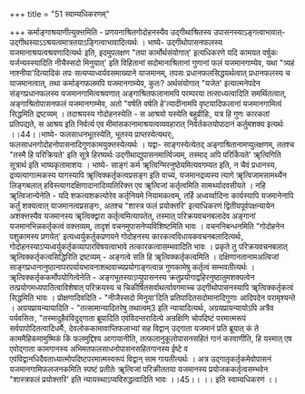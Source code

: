 +++
title = "51 स्वाम्यधिकरणम्"

+++
कर्माङ्गाश्रयाणीत्युक्त्तमिति - प्रणयनाश्रितगोदोहनस्यैव उद्गीथाश्रितस्य उपासनस्याऽङ्गत्वाभावात्- उद्गीथस्याऽऽश्रयत्वमात्रतयाऽङ्गित्वाभावादित्यर्थः । भाष्ये- उद्गीथोपासनफलस्य यजमानाश्रयत्वश्रवणादित्यर्थः इति, इदमुपलक्षण "तया कार्मोर्थसंयोगात्' इत्यधिकरणे यदि कामयत वर्षुकः यर्जन्यस्स्यादिति नीचैस्सदो मिनुयात्' इति विहितानां सदोमानाश्रितानां गुणानां फलं यजमानगाम्येव, यथा "त्र्यहं नाश्नीया'दित्यादिकं तपः सत्यप्याध्वर्यवसमाख्याने याजमानम्, तपसः प्रधानफलसिद्धयर्थत्वात् प्रधानफलस्य च याजमानत्वात्, तथा कर्माङ्गफलमपि यजमानगाम्येव, कुतः? अर्थसंयोगात् "यजेत' इत्यात्मनेपदेन संङ्गप्रधानफलस्य यजमानगामित्वश्रवणात् अङ्गाश्रितफलानामपि परम्परया तत्साध्यत्वादिति समर्थितत्वात्, अङ्गाश्रितोपासनफलं यजमानगाम्मेव, अतो "वर्षति वर्षति हे'त्यादीनामपि वृष्टयादिफलानां यजमानगामित्वं सिद्धमिति द्रष्टव्यम् । तदाश्रयस्य गोदोहनस्येति - स आश्रयो यस्येति बहुव्रीहिः, यत्र हि गुणः कारकतां प्रतिपद्यते, स आश्रय इति निर्वर्त्य एव मीमांसकानामाश्रयत्वव्यवहारात् निर्वर्तकतयोपादानं कर्तुमशक्य इत्यर्थः ।।44।।भाष्ये- फलसाधनभूतस्येति, भूतस्य प्राप्तस्येत्यथर्ः, फलसाधनगोदोहनोपासनादिगुणकामयुक्त्तस्येत्यर्थः । यद्वा- साङ्गस्येत्येतद् अङ्गाश्रितानामप्युलक्षणम्, ततश्च "तस्मै हि परिक्रियते' इति सूत्रे हिरष्यर्थः उद्गीथाद्युपासनमार्त्विज्यम्, तस्माद् अपि परिर्कियते' ॠत्विगिति सूत्रार्थ इति भाष्यकृतामाशयः । भाष्ये- साङ्गं कर्म ॠत्विग्मिरनुष्ठेयमित्यवगम्यत इति, न चैवं प्रधानस्य, द्रव्यत्यागात्मकस्य यागस्यापि ॠत्विक्कर्तृकत्वप्रसङ्ग इति वाच्यं, यजमानद्रव्यस्य त्यागे ॠत्विजामसामर्थ्येन लिङ्गबलात् हविस्त्यागदक्षिणादानादिव्यतिरिक्त्त एव ॠत्विजां कर्तृत्वमिति सामर्थ्यादवसीयते । नहि ॠत्विजान्येनेति - यदि शकत्यशकत्योरेव कर्तृनियमे नियामकत्वम्, तर्हि अध्वर्य्वादिना कार्यस्यापि यजमानेनापि कर्तुं शक्यत्वात् याजमानत्वप्रसङ्गः, अतश्च "शास्त्र फलं प्रयोक्त्तरि' इत्याधिकरणं द्वितीयपूर्वपक्षन्यायेन अशक्त्तस्यैव यजमानस्य ॠत्विक्द्वारा कर्तृत्वमित्यापतेत्, तस्मात् परिक्रयवचनबलादेव अङ्गानां यजमानभिन्नकर्तृकत्वं वक्त्तव्यम्, तादृशं वचनमुपासनेप्यविशिष्टमिति भावः । वचननिबन्धनमिति "गोदोहनेन पशुकामस्य प्रणयेत्' इत्यध्वर्युकर्तुकप्रणयने गोदोहनस्य कारकत्वविधायकवचनबलादित्यर्थः, गोदोहनस्याऽप्यध्वर्युकर्तृकव्यापारविषयत्वाभावे तत्कारकत्वासम्भवादिति भावः । प्रकृते तु परिक्रयवचनबलात् ॠत्विक्कर्तृकत्वसिद्धिरिति द्रष्टव्यम् - अङ्गत्वे सति हि ॠत्विक्कर्तृकत्वमिति । दक्षिणानतानामअत्विजां साङ्गप्रधानानुष्ठानापरपर्यायभावनाशब्दवाच्यप्रयोगाङ्गत्वान्न गुणकामेषु कर्तृत्वं सम्भवतीत्यर्थः । ॠत्विक्कर्तृककर्मोपयोगित्वेनेति - अङ्गभूतस्याऽप्युपासनस्य क्रतुप्रयोगाद्वहिरनुष्ठातुमशक्यत्वेन तत्प्रयोगमध्यपातित्वाविशेषात् परिक्रयस्य च चिकीर्षितसर्वाथर्त्वावगमाच्च उद्गीथोपासनस्यापि ॠत्विक्कर्तृकत्वं सिद्धमिति भावः । प्रोक्षणादिवदिति - "नीजैस्सदो मिनुया'दिति प्रतिपादितसदोमानादिगुणाः आदिपदेन परामृश्यन्ते । अग्रयप्रायन्यायादिति - "तत्सामान्यादितरेषु तथात्वम्3 इति न्यायादित्यर्थः, अग्रयप्रायन्यायोऽपि अत्रैव पर्यवसितः, "तस्मादुहैवंविदुद्गाता ब्रूयादिति एवंविदन्तरादित्ये अन्रक्षिणि चोपदिष्टं परमात्मरूपं सर्वपापोदितत्वादिधर्मैः, देवलोककामावाप्तिफलाभ्यां सह विद्वान् उद्गाता यजमानं प्रति ब्रूयात् कं ते काममैहिकमामुष्मिकं किं फलमुद्दिश्य आगायानीति, तत्फलानुकूलोपासनसहितं गानं करवाणीति, हि यस्मात् एष एवोद्गाता कामगानस्य अभिमतफलसाधनोपासनसहितगानस्य ईष्टे व एवंविद्वानधिदैवताध्यात्मोपदिष्टपरमात्मस्वरूपं विद्वान् साम गायतीत्यर्थः । अत्र उद्गातृकर्तृकमेवोपासनं यजमानगामिफलजनकमिति स्पष्टं प्रतीतेः ॠत्विजां परिक्रीततया यजमानस्य प्रयोजककर्तृत्वसम्भवेन "शास्त्रफलं प्रयोक्त्तरि' इति न्यायस्थाऽप्यविरुद्धत्वादिति भावः ।।45।। ।। इति स्वाम्यधिकरणं ।।